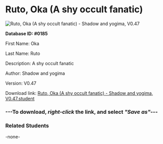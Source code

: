 # Ruto, Oka (A shy occult fanatic)

<img src="../../Files/Images/Ruto, Oka (A shy occult fanatic).png" title="Ruto, Oka (A shy occult fanatic) - Shadow and yogima, V0.47">

**Database ID: #0185**

First Name: Oka

Last Name: Ruto

Description: A shy occult fanatic

Author: Shadow and yogima

Version: V0.47

Download link: <a href="https://raw.githubusercontent.com/Arbiter1223/Daigaku-Gurashi-Custom-Students/master/Files/Student%20Files/Ruto%2C%20Oka%20(A%20shy%20occult%20fanatic)%20-%20Shadow%20and%20yogima%2C%20V0.47.student">Ruto, Oka (A shy occult fanatic) - Shadow and yogima, V0.47.student</a>

### ---**To download, _right-click_ the link, and select _"Save as"_**---

### Related Students

-none-
